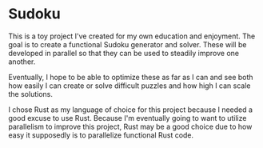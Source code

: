 # Sudoku
This is a toy project I've created for my own education and enjoyment. The goal is to create a
functional Sudoku generator and solver. These will be developed in parallel so that they can be
used to steadily improve one another. 

Eventually, I hope to be able to optimize these as far as I can and see both how easily I can create 
or solve difficult puzzles and how high I can scale the solutions. 

I chose Rust as my language of choice for this project because I needed a good excuse to use Rust.
Because I'm eventually going to want to utilize parallelism to improve this project, Rust may be a
good choice due to how easy it supposedly is to parallelize functional Rust code. 